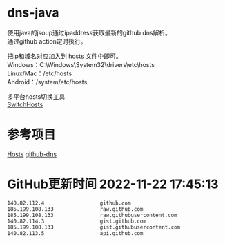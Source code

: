# dns-java

使用java的jsoup通过ipaddress获取最新的github dns解析。  
通过github action定时执行。

把ip和域名对应加入到 hosts 文件中即可。  
Windows：C:\Windows\System32\drivers\etc\hosts  
Linux/Mac：/etc/hosts  
Android：/system/etc/hosts  

多平台hosts切换工具  
[SwitchHosts](https://github.com/oldj/SwitchHosts)

# 参考项目

[Hosts](https://github.com/JohyC/Hosts)
[github-dns](https://gitee.com/AutismSuperman/github-dns)

# GitHub更新时间 2022-11-22 17:45:13
```
140.82.112.4                  github.com
185.199.108.133               raw.github.com
185.199.108.133               raw.githubusercontent.com
140.82.114.3                  gist.github.com
185.199.108.133               gist.githubusercontent.com
140.82.113.5                  api.github.com
```